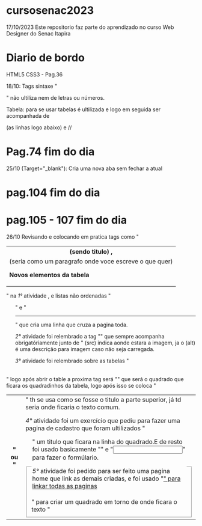 # cursosenac2023

17/10/2023 Este repositorio faz parte do aprendizado no curso Web Designer do Senac Itapira

# Diario de bordo
HTML5 CSS3 - Pag.36

18/10:
Tags sintaxe "<dl></dl> <dt></dt> <dd></dd>" não ultiliza nem de letras ou números.

Tabela: para se usar tabelas é ultilizada <table> e logo em seguida ser acompanhada de
<th>(sendo titulo) , <tr>(as linhas logo abaixo) e <td>(seria como um paragrafo onde voce escreve o que quer)

**Novos elementos da tabela**
<thead>/<tfoot>/<tbody>

# Pag.74 fim do dia

25/10
(Target="_blank"): Cria uma nova aba sem fechar a atual

# pag.104 fim do dia

# pag.105 - 107 fim do dia

26/10
Revisando e colocando em pratica tags como "<table>" na *1°* atividade
, e listas não ordenadas "<ul>" e "<hr>" que cria uma linha que cruza a pagina toda.

*2°* atividade foi relembrado a tag "<img>" que sempre acompanha obrigatóriamente junto de
"<img src="" alt=""> (src) indica aonde estara a imagem, ja o (alt) é uma descrição para imagem
caso não seja carregada.

*3°* atividade foi relembrado sobre as tabelas "<table>" logo após abrir o table a proxima tag 
será "<tr>" que será o quadrado que ficara os quadradinhos da tabela, logo após isso se coloca
"<th>" ou "<td>" th se usa como se fosse o titulo a parte superior, já td seria onde ficaria o
texto comum.

*4°* atividade foi um exercício que pediu para fazer uma pagina de cadastro que foram ultilizados
"<fieldset>" para criar um quadrado em torno de onde ficara o texto "<legend>" um titulo que ficara
na linha do quadrado.E de resto foi usado basicamente "<label>" e "<input>" para fazer o formúlario.

*5°* atividade foi pedido para ser feito uma pagina home que link as demais criadas, e foi usado
"<a href="">" para linkar todas as paginas



